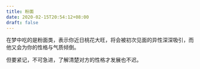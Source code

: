 ```yaml
---
title: 粉面
date: 2020-02-15T20:54:12+08:00
draft: false
---
```


在梦中吃的是粉面类，表示你近日桃花大旺，将会被初次见面的异性深深吸引，而他又会为你的性格与气质倾倒。


但要紧记，不可急进，了解清楚对方的性格才发展也不迟。